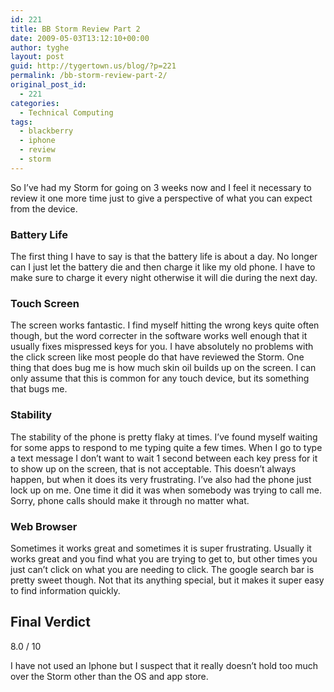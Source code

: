 ```yaml
---
id: 221
title: BB Storm Review Part 2
date: 2009-05-03T13:12:10+00:00
author: tyghe
layout: post
guid: http://tygertown.us/blog/?p=221
permalink: /bb-storm-review-part-2/
original_post_id:
  - 221
categories:
  - Technical Computing
tags:
  - blackberry
  - iphone
  - review
  - storm
---
```

So I&#8217;ve had my Storm for going on 3 weeks now and I feel it necessary to review it one more time just to give a perspective of what you can expect from the device.

### **Battery Life**

The first thing I have to say is that the battery life is about a day. No longer can I just let the battery die and then charge it like my old phone. I have to make sure to charge it every night otherwise it will die during the next day.

### Touch Screen

The screen works fantastic. I find myself hitting the wrong keys quite often though, but the word correcter in the software works well enough that it usually fixes mispressed keys for you. I have absolutely no problems with the click screen like most people do that have reviewed the Storm. One thing that does bug me is how much skin oil builds up on the screen. I can only assume that this is common for any touch device, but its something that bugs me.

### Stability

The stability of the phone is pretty flaky at times. I&#8217;ve found myself waiting for some apps to respond to me typing quite a few times. When I go to type a text message I don&#8217;t want to wait 1 second between each key press for it to show up on the screen, that is not acceptable. This doesn&#8217;t always happen, but when it does its very frustrating. I&#8217;ve also had the phone just lock up on me. One time it did it was when somebody was trying to call me. Sorry, phone calls should make it through no matter what.

### **Web Browser**

Sometimes it works great and sometimes it is super frustrating. Usually it works great and you find what you are trying to get to, but other times you just can&#8217;t click on what you are needing to click. The google search bar is pretty sweet though. Not that its anything special, but it makes it super easy to find information quickly.

## Final Verdict

8.0 / 10

I have not used an Iphone but I suspect that it really doesn&#8217;t hold too much over the Storm other than the OS and app store.
